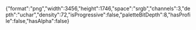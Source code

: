 {"format":"png","width":3456,"height":1746,"space":"srgb","channels":3,"depth":"uchar","density":72,"isProgressive":false,"paletteBitDepth":8,"hasProfile":false,"hasAlpha":false}